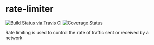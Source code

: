# rate-limiter
[![Build Status via Travis CI](https://api.travis-ci.org/ChavdarSlavov/rate-limiter.svg?branch=master)](https://travis-ci.org/ChavdarSlavov/rate-limiter)
[![Coverage Status](https://coveralls.io/repos/github/ChavdarSlavov/rate-limiter/badge.svg?branch=master)](https://coveralls.io/github/ChavdarSlavov/rate-limiter?branch=master)

Rate limiting is used to control the rate of traffic sent or received by a network